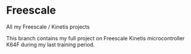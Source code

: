 # Freescale
All my Freescale / Kinetis projects

This branch contains my full project on Freescale Kinetis microcontroller K64F during my last training period.
